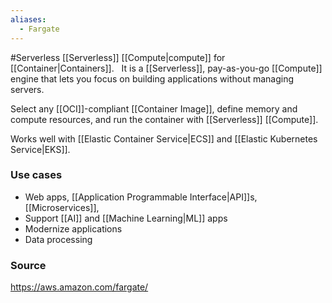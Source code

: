 ```yaml
---
aliases:
  - Fargate
---
```

#Serverless 
[[Serverless]] [[Compute|compute]] for [[Container|Containers]].
 
It is a [[Serverless]], pay-as-you-go [[Compute]] engine that lets you focus on building applications without managing servers.

Select any [[OCI]]-compliant [[Container Image]], define memory and compute resources, and run the container with [[Serverless]] [[Compute]].

Works well with [[Elastic Container Service|ECS]] and [[Elastic Kubernetes Service|EKS]].
### Use cases
* Web apps, [[Application Programmable Interface|API]]s, [[Microservices]],
* Support [[AI]] and [[Machine Learning|ML]] apps
* Modernize applications
* Data processing
### Source
https://aws.amazon.com/fargate/